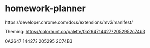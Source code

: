 # homework-planner

https://developer.chrome.com/docs/extensions/mv3/manifest/

Theming: https://colorhunt.co/palette/0a26471442722052952c74b3

0A2647
144272
205295
2C74B3
